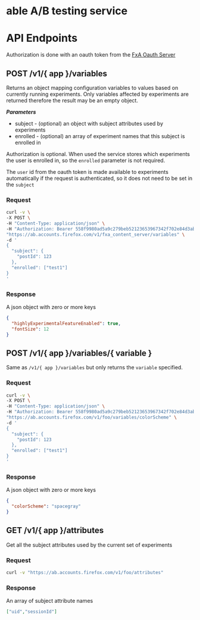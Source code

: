 able A/B testing service
========================

# API Endpoints

Authorization is done with an oauth token from the [FxA Oauth Server](https://github.com/mozilla/fxa-oauth-server)

## POST /v1/{ app }/variables

Returns an object mapping configuration variables to values based on currently
running experiments. Only variables affected by experiments are returned therefore
the result may be an empty object.

___Parameters___

* subject - (optional) an object with subject attributes used by experiments
* enrolled - (optional) an array of experiment names that this subject is enrolled in

Authorization is optional. When used the service stores which experiments the user
is enrolled in, so the `enrolled` parameter is not required.

The `user` id from the oauth token is made available to experiments automatically
if the request is authenticated, so it does not need to be set in the `subject`

### Request

```sh
curl -v \
-X POST \
-H "Content-Type: application/json" \
-H "Authorization: Bearer 558f9980ad5a9c279beb52123653967342f702e84d3ab34c7f80427a6a37e2c0" \
"https://ab.accounts.firefox.com/v1/fxa_content_server/variables" \
-d '
{
  "subject": {
    "postId": 123
  },
  "enrolled": ["test1"]
}
'
```

### Response

A json object with zero or more keys

```json
{
  "highlyExperimentalFeatureEnabled": true,
  "fontSize": 12
}
```

## POST /v1/{ app }/variables/{ variable }

Same as `/v1/{ app }/variables` but only returns the `variable` specified.

### Request

```sh
curl -v \
-X POST \
-H "Content-Type: application/json" \
-H "Authorization: Bearer 558f9980ad5a9c279beb52123653967342f702e84d3ab34c7f80427a6a37e2c0" \
"https://ab.accounts.firefox.com/v1/foo/variables/colorScheme" \
-d '
{
  "subject": {
    "postId": 123
  },
  "enrolled": ["test1"]
}
'
```

### Response

A json object with zero or more keys

```json
{
  "colorScheme": "spacegray"
}
```

## GET /v1/{ app }/attributes

Get all the subject attributes used by the current set of experiments

### Request

```sh
curl -v "https://ab.accounts.firefox.com/v1/foo/attributes"
```

### Response

An array of subject attribute names

```json
["uid","sessionId"]
```
